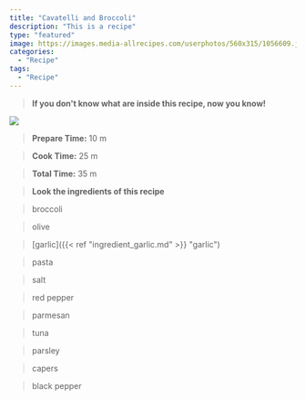 ```yaml
---
title: "Cavatelli and Broccoli"
description: "This is a recipe"
type: "featured"
image: https://images.media-allrecipes.com/userphotos/560x315/1056609.jpg
categories: 
  - "Recipe"
tags: 
  - "Recipe"
---
```



>**If you don't know what are inside this recipe, now you know!**

![](../images/Recipes-Banner.jpg)
> **Prepare Time:** 10 m


> **Cook Time:** 25 m


> **Total Time:** 35 m

> **Look the ingredients of this recipe**

> broccoli

> olive

> [garlic]({{< ref "ingredient_garlic.md" >}} "garlic")

> pasta

> salt

> red pepper

> parmesan

> tuna

> parsley

> capers

> black pepper


